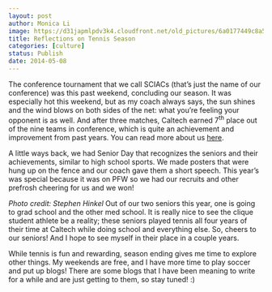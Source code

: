 ```yaml
---
layout: post
author: Monica Li
image: https://d31japmlpdv3k4.cloudfront.net/old_pictures/6a0177449c8a5f970d01a3fd0203e8970b-pi.jpg
title: Reflections on Tennis Season 
categories: [culture]
status: Publish
date: 2014-05-08
---
```


The conference tournament that we call SCIACs (that’s just the name of our conference) was this past weekend, concluding our season. It was especially hot this weekend, but as my coach always says, the sun shines and the wind blows on both sides of the net: what you’re feeling your opponent is as well. And after three matches, Caltech earned 7<sup>th</sup> place out of the nine teams in conference, which is quite an achievement and improvement from past years. You can read more about us <a href="https://gocaltech.com/sports/wten/index" target="_blank" title="">here</a>.

A little ways back, we had Senior Day that recognizes the seniors and their achievements, similar to high school sports. We made posters that were hung up on the fence and our coach gave them a short speech. This year’s was special because it was on PFW so we had our recruits and other prefrosh cheering for us and we won!

*Photo credit: Stephen Hinkel*
Out of our two seniors this year, one is going to grad school and the other med school. It is really nice to see the clique student athlete be a reality; these seniors played tennis all four years of their time at Caltech while doing school and everything else. So, cheers to our seniors! And I hope to see myself in their place in a couple years.

While tennis is fun and rewarding, season ending gives me time to explore other things. My weekends are free, and I have more time to play soccer and put up blogs! There are some blogs that I have been meaning to write for a while and are just getting to them, so stay tuned! :)
